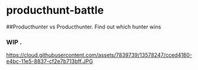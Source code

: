 # producthunt-battle
##Producthunter vs Producthunter. Find out which hunter wins

### WIP . 
https://cloud.githubusercontent.com/assets/7839739/13578247/cced4180-e4bc-11e5-8837-cf2e7b713bff.JPG
